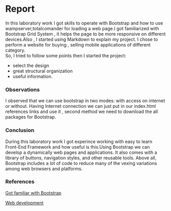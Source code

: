 # Report
In this laboratory work I got skills to operate with Bootstrap and how to use wampserver,totalcomander for loading a web page.I got familiarized with Bootstrap Grid System , it helps the page to be more responsive on different devices.Also , I started using Markdown to explain my project. 
I chose to perform a website for buying , selling mobile applications of different category.  
So, I tried to follow some points then I started the project:  
 * select the design
 * great structural organization
 * useful information.

### __**Observations**__  

I observed that we can use bootstrap in two modes: with access on internet or without. Having Internet connection we can just put in our index.html references links and use it , second method we need to download the all packages for Bootstrap.  
### __**Conclusion**__ 

During this laboratory work I got experince working with easy to learn Front-End Framework and how useful is this.Using Bootstrap we can develop a dynamically web pages and applications. It also comes with a library of buttons, navigation styles, and other reusable tools. Above all, Bootstrap includes a lot of code to reduce many of the vexing variations among web browsers and platforms.  


### __**References**__  
[Got familiar with Bootstrap](https://www.w3schools.com/bootstrap/)  

[Web development](https://www.ibm.com/developerworks/library/wa-bootstrap/index.html)








